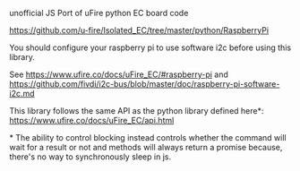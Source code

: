 unofficial JS Port of uFire python EC board code
 
https://github.com/u-fire/Isolated_EC/tree/master/python/RaspberryPi

You should configure your raspberry pi to use software i2c before using this library.
    
See https://www.ufire.co/docs/uFire_EC/#raspberry-pi and https://github.com/fivdi/i2c-bus/blob/master/doc/raspberry-pi-software-i2c.md

This library follows the same API as the python library defined here*:
https://www.ufire.co/docs/uFire_EC/api.html

\* The ability to control blocking instead controls whether the command will wait for a result or not and methods will
    always return a promise because, there's no way to synchronously sleep in js.